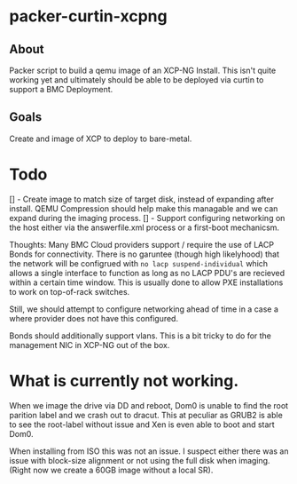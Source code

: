 # packer-curtin-xcpng

## About
Packer script to build a qemu image of an XCP-NG Install. This isn't quite working yet and ultimately should be able to be deployed via curtin to support a BMC Deployment.

## Goals

Create and image of XCP to deploy to bare-metal.

# Todo

[] - Create image to match size of target disk, instead of expanding after install. QEMU Compression should help make this managable and we can expand during the imaging process.
[] - Support configuring networking on the host either via the answerfile.xml process or a first-boot mechanicsm.

  Thoughts: Many BMC Cloud providers support / require the use of LACP Bonds for connectivity. There is no garuntee (though high likelyhood) that the network will be configrued with `no lacp suspend-individual` which allows a single interface to function as long as no LACP PDU's are recieved within a certain time window. This is usually done to allow PXE installations to work on top-of-rack switches.

  Still, we should attempt to configure networking ahead of time in a case a where provider does not have this configured.

  Bonds should additionally support vlans. This is a bit tricky to do for the management NIC in XCP-NG out of the box.

# What is currently not working.

When we image the drive via DD and reboot, Dom0 is unable to find the root parition label and we crash out to dracut. This at peculiar as GRUB2 is able to see the root-label without issue and Xen is even able to boot and start Dom0.

When installing from ISO this was not an issue. I suspect either there was an issue with block-size alignment or not using the full disk when imaging. (Right now we create a 60GB image without a local SR).
